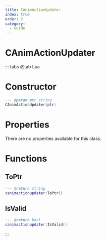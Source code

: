 ```yaml
---
title: CAnimActionUpdater
index: true
order: 2
category:
  - Guide
---
```


# CAnimActionUpdater

::: tabs
@tab Lua
# Constructor
```lua
--- @param ptr string
CAnimActionUpdater(ptr)
```
# Properties
There are no properties available for this class.
# Functions
## ToPtr
```lua
--- @return string
canimactionupdater:ToPtr()
```
## IsValid
```lua
--- @return bool
canimactionupdater:IsValid()
```

:::